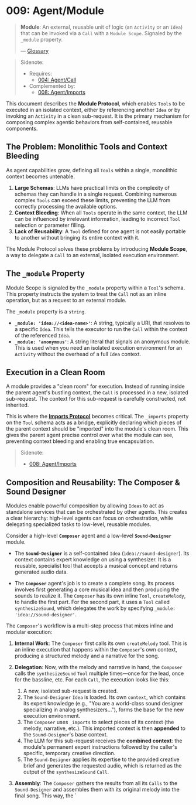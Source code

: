 # 009: Agent/Module

> **Module**: An external, reusable unit of logic (an `Activity` or an `Idea`) that can be invoked via a `Call` with a `Module Scope`. Signaled by the `_module` property.
>
> — [Glossary](./000_glossary.md)

> Sidenote:
>
> - Requires:
>   - [004: Agent/Call](./004_agent_call.md)
> - Complemented by:
>   - [008: Agent/Imports](./008_agent_imports.md)

This document describes the **Module Protocol**, which enables `Tools` to be executed in an isolated context, either by referencing another `Idea` or by invoking an `Activity` in a clean sub-request. It is the primary mechanism for composing complex agentic behaviors from self-contained, reusable components.

## The Problem: Monolithic Tools and Context Bleeding

As agent capabilities grow, defining all `Tools` within a single, monolithic context becomes untenable.

1.  **Large Schemas**: LLMs have practical limits on the complexity of schemas they can handle in a single request. Combining numerous complex `Tools` can exceed these limits, preventing the LLM from correctly processing the available options.
2.  **Context Bleeding**: When all `Tools` operate in the same context, the LLM can be influenced by irrelevant information, leading to incorrect `Tool` selection or parameter filling.
3.  **Lack of Reusability**: A `Tool` defined for one agent is not easily portable to another without bringing its entire context with it.

The Module Protocol solves these problems by introducing **Module Scope**, a way to delegate a `Call` to an external, isolated execution environment.

## The `_module` Property

Module Scope is signaled by the `_module` property within a `Tool`'s schema. This property instructs the system to treat the `Call` not as an inline operation, but as a request to an external module.

The `_module` property is a `string`.

- **`_module: 'idea://<idea-name>'`**: A string, typically a URI, that resolves to a specific `Idea`. This tells the executor to run the `Call` within the context of the referenced `Idea`.
- **`_module: 'anonymous'`**: A string literal that signals an anonymous module. This is used when you need an isolated execution environment for an `Activity` without the overhead of a full `Idea` context.

## Execution in a Clean Room

A module provides a "clean room" for execution. Instead of running inside the parent agent's bustling context, the `Call` is processed in a new, isolated sub-request. The context for this sub-request is carefully constructed, not inherited.

This is where the **[Imports Protocol](./008_agent_imports.md)** becomes critical. The `_imports` property on the `Tool` schema acts as a bridge, explicitly declaring which pieces of the parent context should be "imported" into the module's clean room. This gives the parent agent precise control over what the module can see, preventing context bleeding and enabling true encapsulation.

> Sidenote:
>
> - [008: Agent/Imports](./008_agent_imports.md)

## Composition and Reusability: The Composer & Sound Designer

Modules enable powerful composition by allowing `Ideas` to act as standalone services that can be orchestrated by other agents. This creates a clear hierarchy: high-level agents can focus on orchestration, while delegating specialized tasks to low-level, reusable modules.

Consider a high-level **`Composer`** agent and a low-level **`Sound-Designer`** module.

- The **`Sound-Designer`** is a self-contained `Idea` (`idea://sound-designer`). Its context contains expert knowledge on using a synthesizer. It is a reusable, specialist tool that accepts a musical concept and returns generated audio data.

- The **`Composer`** agent's job is to create a complete song. Its process involves first generating a core musical idea and then producing the sounds to realize it. The `Composer` has its own inline `Tool`, `createMelody`, to handle the first part. For the second part, it uses a `Tool` called `synthesizeSound`, which delegates the work by specifying `_module: 'idea://sound-designer'`.

The `Composer`'s workflow is a multi-step process that mixes inline and modular execution:

1.  **Internal Work**: The `Composer` first calls its own `createMelody` tool. This is an inline execution that happens within the `Composer`'s own context, producing a structured melody and a narrative for the song.

2.  **Delegation**: Now, with the melody and narrative in hand, the `Composer` calls the `synthesizeSound` `Tool` multiple times—once for the lead, once for the bassline, etc. For each `Call`, the execution looks like this:
    1.  A new, isolated sub-request is created.
    2.  The `Sound-Designer` `Idea` is loaded. Its own `context`, which contains its expert knowledge (e.g., "You are a world-class sound designer specializing in analog synthesizers..."), forms the base for the new execution environment.
    3.  The `Composer` uses `_imports` to select pieces of its context (the melody, narrative, etc.). This imported context is then **appended** to the `Sound-Designer`'s base context.
    4.  The LLM for this sub-request receives the **combined context**: the module's permanent expert instructions followed by the caller's specific, temporary creative direction.
    5.  The `Sound-Designer` applies its expertise to the provided creative brief and generates the requested audio, which is returned as the output of the `synthesizeSound` `Call`.

3.  **Assembly**: The `Composer` gathers the results from all its `Calls` to the `Sound-Designer` and assembles them with its original melody into the final song. This way, the `
